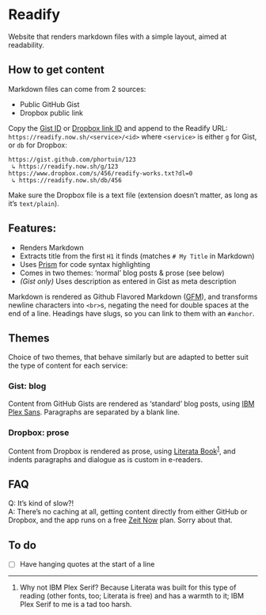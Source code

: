 # Readify

Website that renders markdown files with a simple layout, aimed at readability. 

## How to get content

Markdown files can come from 2 sources:

- Public GitHub Gist
- Dropbox public link

Copy the [Gist ID](https://gist.github.com/) or [Dropbox link ID](https://www.dropbox.com/help/files-folders/view-only-access) and append to the Readify URL: `https://readify.now.sh/<service>/<id>` where `<service>` is either `g` for Gist, or `db` for Dropbox:

```
https://gist.github.com/phortuin/123
 ↳ https://readify.now.sh/g/123
https://www.dropbox.com/s/456/readify-works.txt?dl=0
 ↳ https://readify.now.sh/db/456
```

Make sure the Dropbox file is a text file (extension doesn’t matter, as long as it’s `text/plain`).

## Features:

- Renders Markdown
- Extracts title from the first `H1` it finds (matches `# My Title` in Markdown)
- Uses [Prism](https://prismjs.com/) for code syntax highlighting
- Comes in two themes: ‘normal’ blog posts & prose (see below)
- _(Gist only)_ Uses description as entered in Gist as meta description

Markdown is rendered as Github Flavored Markdown ([GFM](https://github.github.com/gfm/)), and transforms newline characters into `<br>`s, negating the need for double spaces at the end of a line. Headings have slugs, so you can link to them with an `#anchor`.

## Themes

Choice of two themes, that behave similarly but are adapted to better suit the type of content for each service:

### Gist: blog
Content from GitHub Gists are rendered as ‘standard’ blog posts, using [IBM Plex Sans](https://www.fontsquirrel.com/fonts/ibm-plex). Paragraphs are separated by a blank line.

### Dropbox: prose
Content from Dropbox is rendered as prose, using [Literata Book](https://www.fontsquirrel.com/fonts/literata-book)<sup>[1](#fn1)</sup>, and indents paragraphs and dialogue as is custom in e-readers. 

## FAQ
Q: It’s kind of slow?!  
A: There’s no caching at all, getting content directly from either GitHub or Dropbox, and the app runs on a free [Zeit Now](https://zeit.co/now) plan. Sorry about that.

## To do

- [ ] Have hanging quotes at the start of a line

---
1. <a name="fn1"></a> Why not IBM Plex Serif? Because Literata was built for this type of reading (other fonts, too; Literata is free) and has a warmth to it; IBM Plex Serif to me is a tad too harsh. 
